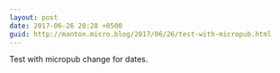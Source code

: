 ```yaml
---
layout: post
date: 2017-06-26 20:28 +0500
guid: http://manton.micro.blog/2017/06/26/test-with-micropub.html
---
```

Test with micropub change for dates.

